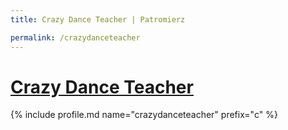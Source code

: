 ```yaml
---
title: Crazy Dance Teacher | Patromierz

permalink: /crazydanceteacher
---
```


# [Crazy Dance Teacher](https://patronite.pl/crazydanceteacher)

{% include profile.md name="crazydanceteacher" prefix="c" %}
